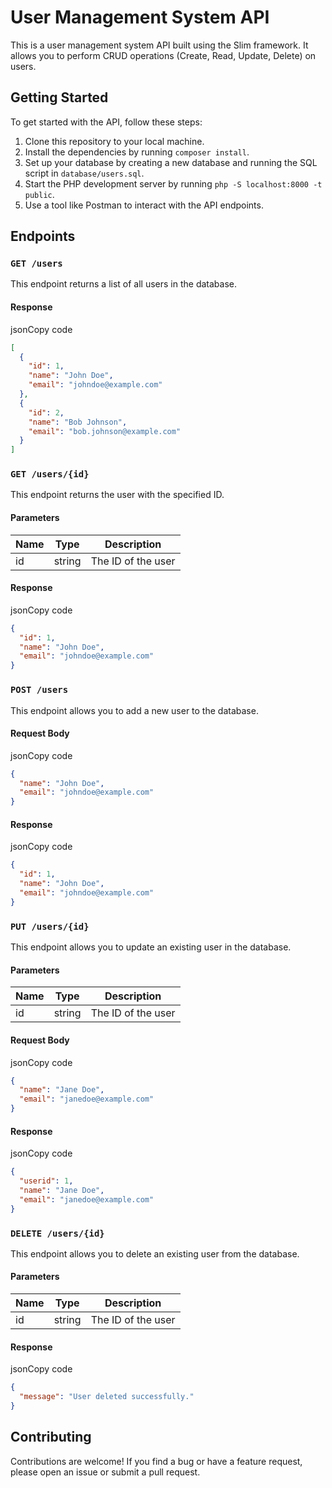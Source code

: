 # User Management System API

This is a user management system API built using the Slim framework. It allows you to perform CRUD operations (Create, Read, Update, Delete) on users.

## Getting Started

To get started with the API, follow these steps:

1.  Clone this repository to your local machine.
2.  Install the dependencies by running `composer install`.
3.  Set up your database by creating a new database and running the SQL script in `database/users.sql`.
4.  Start the PHP development server by running `php -S localhost:8000 -t public`.
5.  Use a tool like Postman to interact with the API endpoints.

## Endpoints

### `GET /users`

This endpoint returns a list of all users in the database.

#### Response

jsonCopy code

```json
[
  {
    "id": 1,
    "name": "John Doe",
    "email": "johndoe@example.com"
  },
  {
    "id": 2,
    "name": "Bob Johnson",
    "email": "bob.johnson@example.com"
  }
]
```

### `GET /users/{id}`

This endpoint returns the user with the specified ID.

#### Parameters

| Name | Type   | Description        |
| ---- | ------ | ------------------ |
| id   | string | The ID of the user |

#### Response

jsonCopy code

```json
{
  "id": 1,
  "name": "John Doe",
  "email": "johndoe@example.com"
}
```

### `POST /users`

This endpoint allows you to add a new user to the database.

#### Request Body

jsonCopy code

```json
{
  "name": "John Doe",
  "email": "johndoe@example.com"
}
```

#### Response

jsonCopy code

```json
{
  "id": 1,
  "name": "John Doe",
  "email": "johndoe@example.com"
}
```

### `PUT /users/{id}`

This endpoint allows you to update an existing user in the database.

#### Parameters

| Name | Type   | Description        |
| ---- | ------ | ------------------ |
| id   | string | The ID of the user |

#### Request Body

jsonCopy code

```json
{
  "name": "Jane Doe",
  "email": "janedoe@example.com"
}
```

#### Response

jsonCopy code

```json
{
  "userid": 1,
  "name": "Jane Doe",
  "email": "janedoe@example.com"
}
```

### `DELETE /users/{id}`

This endpoint allows you to delete an existing user from the database.

#### Parameters

| Name | Type   | Description        |
| ---- | ------ | ------------------ |
| id   | string | The ID of the user |

#### Response

jsonCopy code

```json
{
  "message": "User deleted successfully."
}
```

## Contributing

Contributions are welcome! If you find a bug or have a feature request, please open an issue or submit a pull request.
